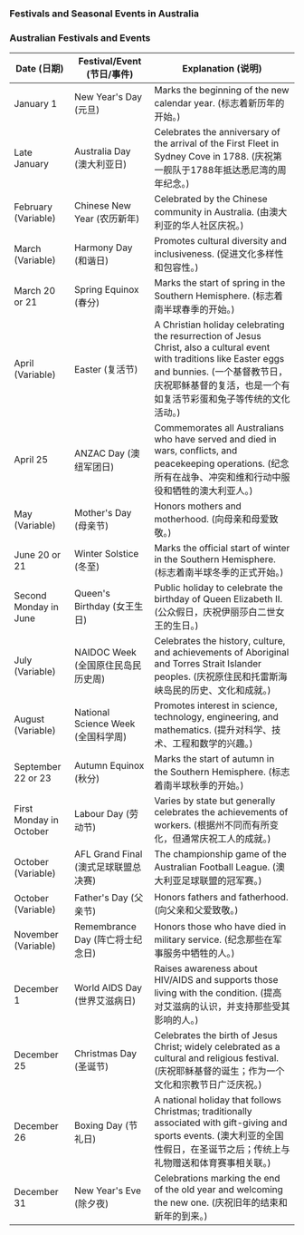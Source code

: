 ### Festivals and Seasonal Events in Australia

### Australian Festivals and Events

| Date (日期) | Festival/Event (节日/事件) | Explanation (说明) |
| --- | --- | --- |
| January 1 | New Year's Day (元旦) | Marks the beginning of the new calendar year. (标志着新历年的开始。) |
| Late January | Australia Day (澳大利亚日) | Celebrates the anniversary of the arrival of the First Fleet in Sydney Cove in 1788. (庆祝第一舰队于1788年抵达悉尼湾的周年纪念。) |
| February (Variable) | Chinese New Year (农历新年) | Celebrated by the Chinese community in Australia. (由澳大利亚的华人社区庆祝。) |
| March (Variable) | Harmony Day (和谐日) | Promotes cultural diversity and inclusiveness. (促进文化多样性和包容性。) |
| March 20 or 21 | Spring Equinox (春分) | Marks the start of spring in the Southern Hemisphere. (标志着南半球春季的开始。) |
| April (Variable) | Easter (复活节) | A Christian holiday celebrating the resurrection of Jesus Christ, also a cultural event with traditions like Easter eggs and bunnies. (一个基督教节日，庆祝耶稣基督的复活，也是一个有如复活节彩蛋和兔子等传统的文化活动。) |
| April 25 | ANZAC Day (澳纽军团日) | Commemorates all Australians who have served and died in wars, conflicts, and peacekeeping operations. (纪念所有在战争、冲突和维和行动中服役和牺牲的澳大利亚人。) |
| May (Variable) | Mother's Day (母亲节) | Honors mothers and motherhood. (向母亲和母爱致敬。) |
| June 20 or 21 | Winter Solstice (冬至) | Marks the official start of winter in the Southern Hemisphere. (标志着南半球冬季的正式开始。) |
| Second Monday in June | Queen's Birthday (女王生日) | Public holiday to celebrate the birthday of Queen Elizabeth II. (公众假日，庆祝伊丽莎白二世女王的生日。) |
| July (Variable) | NAIDOC Week (全国原住民岛民历史周) | Celebrates the history, culture, and achievements of Aboriginal and Torres Strait Islander peoples. (庆祝原住民和托雷斯海峡岛民的历史、文化和成就。) |
| August (Variable) | National Science Week (全国科学周) | Promotes interest in science, technology, engineering, and mathematics. (提升对科学、技术、工程和数学的兴趣。) |
| September 22 or 23 | Autumn Equinox (秋分) | Marks the start of autumn in the Southern Hemisphere. (标志着南半球秋季的开始。) |
| First Monday in October | Labour Day (劳动节) | Varies by state but generally celebrates the achievements of workers. (根据州不同而有所变化，但通常庆祝工人的成就。) |
| October (Variable) | AFL Grand Final (澳式足球联盟总决赛) | The championship game of the Australian Football League. (澳大利亚足球联盟的冠军赛。) |
| October (Variable) | Father's Day (父亲节) | Honors fathers and fatherhood. (向父亲和父爱致敬。) |
| November (Variable) | Remembrance Day (阵亡将士纪念日) | Honors those who have died in military service. (纪念那些在军事服务中牺牲的人。) |
| December 1 | World AIDS Day (世界艾滋病日) | Raises awareness about HIV/AIDS and supports those living with the condition. (提高对艾滋病的认识，并支持那些受其影响的人。) |
| December 25 | Christmas Day (圣诞节) | Celebrates the birth of Jesus Christ; widely celebrated as a cultural and religious festival. (庆祝耶稣基督的诞生；作为一个文化和宗教节日广泛庆祝。) |
| December 26 | Boxing Day (节礼日) | A national holiday that follows Christmas; traditionally associated with gift-giving and sports events. (澳大利亚的全国性假日，在圣诞节之后；传统上与礼物赠送和体育赛事相关联。) |
| December 31 | New Year's Eve (除夕夜) | Celebrations marking the end of the old year and welcoming the new one. (庆祝旧年的结束和新年的到来。) |
